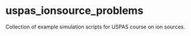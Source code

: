 # uspas_ionsource_problems
Collection of example simulation scripts for USPAS course on ion sources.

